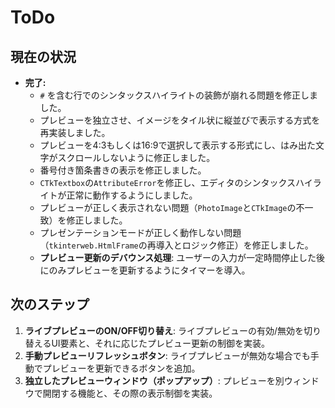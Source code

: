 # ToDo

## 現在の状況

*   **完了:**
    *   `#` を含む行でのシンタックスハイライトの装飾が崩れる問題を修正しました。
    *   プレビューを独立させ、イメージをタイル状に縦並びで表示する方式を再実装しました。
    *   プレビューを4:3もしくは16:9で選択して表示する形式にし、はみ出た文字がスクロールしないように修正しました。
    *   番号付き箇条書きの表示を修正しました。
    *   `CTkTextbox`の`AttributeError`を修正し、エディタのシンタックスハイライトが正常に動作するようにしました。
    *   プレビューが正しく表示されない問題（`PhotoImage`と`CTkImage`の不一致）を修正しました。
    *   プレゼンテーションモードが正しく動作しない問題（`tkinterweb.HtmlFrame`の再導入とロジック修正）を修正しました。
    *   **プレビュー更新のデバウンス処理**: ユーザーの入力が一定時間停止した後にのみプレビューを更新するようにタイマーを導入。

## 次のステップ

1.  **ライブプレビューのON/OFF切り替え**: ライブプレビューの有効/無効を切り替えるUI要素と、それに応じたプレビュー更新の制御を実装。
2.  **手動プレビューリフレッシュボタン**: ライブプレビューが無効な場合でも手動でプレビューを更新できるボタンを追加。
3.  **独立したプレビューウィンドウ（ポップアップ）**: プレビューを別ウィンドウで開閉する機能と、その際の表示制御を実装。
